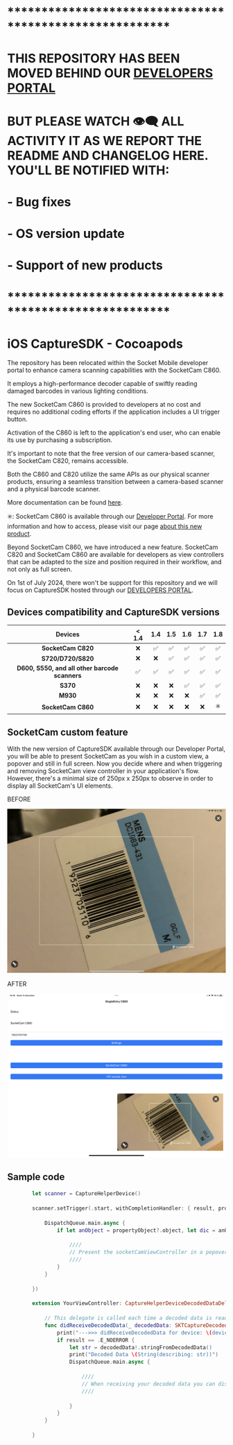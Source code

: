 # ********************************************************
# THIS REPOSITORY HAS BEEN MOVED BEHIND OUR [DEVELOPERS PORTAL](https://www.socketmobile.com/dev-portal/portal)
# BUT PLEASE WATCH 👁️‍🗨️ ALL ACTIVITY IT AS WE REPORT THE README AND CHANGELOG HERE. YOU'LL BE NOTIFIED WITH:
# - Bug fixes
# - OS version update
# - Support of new products
# ********************************************************

# iOS CaptureSDK - Cocoapods

The repository has been relocated within the Socket Mobile developer portal to enhance camera scanning capabilities with the SocketCam C860. 

It employs a high-performance decoder capable of swiftly reading damaged barcodes in various lighting conditions. 

The new SocketCam C860 is provided to developers at no cost and requires no additional coding efforts if the application includes a UI trigger button. 

Activation of the C860 is left to the application's end user, who can enable its use by purchasing a subscription.

It's important to note that the free version of our camera-based scanner, the SocketCam C820, remains accessible. 

Both the C860 and C820 utilize the same APIs as our physical scanner products, ensuring a seamless transition between a camera-based scanner and a physical barcode scanner.

More documentation can be found [here](https://docs.socketmobile.com/capture/ios/en/latest/ "CaptureSDK Documentation").

✳️: SocketCam C860 is available through our [Developer Portal](https://www.socketmobile.com/developers/portal). For more information and how to access, please visit our page [about this new product](https://www.socketmobile.com/readers-accessories/product-families/socketcam).

Beyond SocketCam C860, we have introduced a new feature. SocketCam C820 and SocketCam C860 are available for developers as view controllers that can be adapted to the size and position required in their workflow, and not only as full screen.

On 1st of July 2024, there won't be support for this repository and we will focus on CaptureSDK hosted through our [DEVELOPERS PORTAL](https://www.socketmobile.com/dev-portal/portal).

## Devices compatibility and CaptureSDK versions

|       Devices                                          |          < 1.4         |          1.4           |          1.5          |          1.6          |         1.7          |         1.8          |
| :----------------------------------------------------: | :--------------------: | :--------------------: | :-------------------: | :-------------------: |:-------------------: |:-------------------: |
|   **SocketCam C820**                                   |          ❌            |           ✅           |           ✅           |           ✅          |           ✅          |           ✅         |
|   **S720/D720/S820**                                   |          ❌            |           ❌           |           ✅           |           ✅          |           ✅          |           ✅         |
|   **D600, S550, and all other barcode scanners**       |          ✅            |           ✅           |           ✅           |           ✅          |           ✅          |           ✅         |
|   **S370**                                             |          ❌            |           ❌           |           ❌           |           ✅          |           ✅          |           ✅         |
|   **M930**                                             |          ❌            |           ❌           |           ❌           |           ❌          |           ✅          |           ✅         |
|   **SocketCam C860**                                   |          ❌            |           ❌           |           ❌           |           ❌          |           ❌          |           ✳️         |

## SocketCam custom feature

With the new version of CaptureSDK available through our Developer Portal, you will be able to present SocketCam as you wish in a custom view, a popover and still in full screen. Now you decide where and when triggering and removing SocketCam view controller in your application's flow.
However, there's a minimal size of 250px x 250px to observe in order to display all SocketCam's UI elements.

BEFORE

![BEFORE](./docs/socketcam-fullscreen.jpeg)

AFTER

![AFTER](./docs/socketcam-custom.jpeg)

## Sample code

```swift
        let scanner = CaptureHelperDevice()

        scanner.setTrigger(.start, withCompletionHandler: { result, propertyObject in

            DispatchQueue.main.async {
                if let anObject = propertyObject?.object, let dic = anObject as? [String: Any], let objectType = dic["SKTObjectType"] as? String, objectType == "SKTSocketCamViewControllerType", let socketCamViewController = dic["SKTSocketCamViewController"] as? UIViewController {

                    ////
                    // Present the socketCamViewController in a popover or a subview or in full screen
                    ////
                }
            }
        
        })

        extension YourViewController: CaptureHelperDeviceDecodedDataDelegate {
    
            // This delegate is called each time a decoded data is read from a scanner or SocketCam
            func didReceiveDecodedData(_ decodedData: SKTCaptureDecodedData?, fromDevice device: CaptureHelperDevice, withResult result:SKTResult) {
                print("--->>> didReceiveDecodedData for device: \(device.deviceInfo.deviceType)")
                if result == .E_NOERROR {
                    let str = decodedData!.stringFromDecodedData()
                    print("Decoded Data \(String(describing: str))")
                    DispatchQueue.main.async {

                        ////
                        // When receiving your decoded data you can dismiss, hide, remove the SocketCam custom view controller
                        ////

                    }
                }
            }

        }
```
